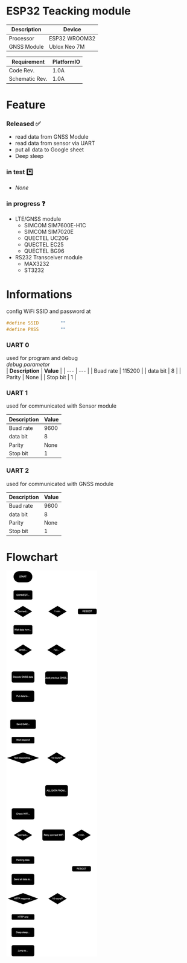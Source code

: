 # ESP32 Teacking module

| **Description** | **Device** |
| --- | --- |
| Processor | ESP32 WROOM32 |
| GNSS Module | Ublox Neo 7M |

| Requirement | PlatformIO |
|---|---|
| Code Rev. | 1.0A |
| Schematic Rev. | 1.0A |

# Feature
### Released ✅
- read data from GNSS Module
- read data from sensor via UART
- put all data to Google sheet
- Deep sleep  

### in test *️⃣  
- _None_  

### in progress ❓  
- LTE/GNSS module
    - SIMCOM SIM7600E-H1C
    - SIMCOM SIM7020E
    - QUECTEL UC20G
    - QUECTEL EC25
    - QUECTEL BG96
- RS232 Transceiver module  
    - MAX3232
    - ST3232


# Informations
config WiFi SSID and password at
```c
#define SSID        ""
#define PASS        ""

```

### UART 0 
used for program and debug  
_debug parametor_  
| **Description** | **Value** |
| --- | --- |
| Buad rate | 115200 |
| data bit | 8 |
| Parity | None |
| Stop bit | 1 |

### UART 1
used for communicated with Sensor module

| **Description** | **Value** |
| --- | --- |
| Buad rate | 9600 |
| data bit | 8 |
| Parity | None |
| Stop bit | 1 |

### UART 2
used for communicated with GNSS module

| **Description** | **Value** |
| --- | --- |
| Buad rate | 9600 |
| data bit | 8 |
| Parity | None |
| Stop bit | 1 |


# Flowchart
![flowchart](/DOC/flowchart.svg)
